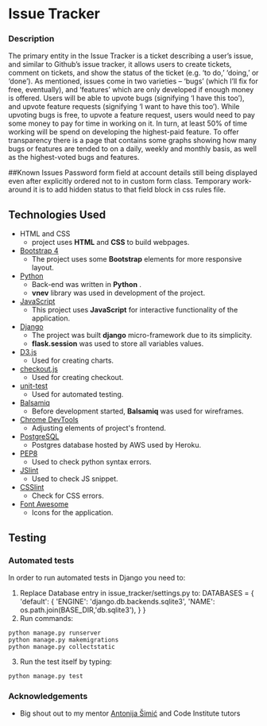 # Issue Tracker

### Description

The primary entity in the Issue Tracker is a ticket describing a user’s issue, and similar to Github’s issue tracker, it allows users to create tickets, comment on tickets, and show the status of the ticket (e.g. ‘to do,’ ‘doing,’ or ‘done’). As mentioned, issues come in two varieties – ‘bugs’ (which I’ll fix for free, eventually), and ‘features’ which are only developed if enough money is offered. Users will be able to upvote bugs (signifying ‘I have this too’), and upvote feature requests (signifying ‘I want to have this too’). While upvoting bugs is free, to upvote a feature request, users would need to pay some money to pay for time in working on it. In turn, at least 50% of time working will be spend on developing the highest-paid feature.
To offer transparency there is a page that contains some graphs showing how many bugs or features are tended to on a daily, weekly and monthly basis, as well as the highest-voted bugs and features.



##Known Issues
Password form field at account details still being displayed even after explicitly ordered not to in custom form class. Temporary work-around it is to add hidden status to that field block in css rules file.

## Technologies Used

- HTML and CSS
    - project uses **HTML** and **CSS** to build webpages.
- [Bootstrap 4](https://getbootstrap.com/)
    - The project uses some **Bootstrap** elements for more responsive layout.
- [Python](https://www.python.org/)
    - Back-end was written in **Python** .
    - **vnev** library was used in development of the project.
- [JavaScript](https://www.javascript.com/)
    - This project uses **JavaScript** for interactive functionality of the application.
- [Django](https://www.djangoproject.com/)
    - The project was built **django** micro-framework due to its simplicity.
    - **flask.session** was used to store all variables values. 
- [D3.js](https://d3js.org/)
    - Used for creating charts.
- [checkout.js](https://docs.checkout.com/docs/checkoutjs)
    - Used for creating checkout.
- [unit-test](https://docs.python.org/3/library/unittest.html)
    - Used for automated testing.
- [Balsamiq](https://balsamiq.com/)
    - Before development started, **Balsamiq** was used for wireframes.
- [Chrome DevTools](https://developers.google.com/web/tools/chrome-devtools/)
    - Adjusting elements of project's frontend.
- [PostgreSQL](https://www.postgresql.org/)
    - Postgres database hosted by AWS used by Heroku.
- [PEP8](http://pep8online.com/)
    - Used to check python syntax errors.
- [JSlint](https://www.jslint.com/)
    - Used to check JS snippet.
- [CSSlint](http://csslint.net/)
    - Check for CSS errors.
- [Font Awesome](https://fontawesome.com/)
    - Icons for the application.

## Testing

### Automated tests

In order to run automated tests in Django you need to:

1. Replace Database entry in issue_tracker/settings.py to:
DATABASES = {
    'default': {
        'ENGINE': 'django.db.backends.sqlite3',
        'NAME': os.path.join(BASE_DIR,'db.sqlite3'),
    }
}
2. Run commands:
```
python manage.py runserver
python manage.py makemigrations
python manage.py collectstatic
```
3. Run the test itself by typing:
```
python manage.py test
```

### Acknowledgements

- Big shout out to my mentor [Antonija Šimić](https://github.com/tonkec/) and Code Institute tutors